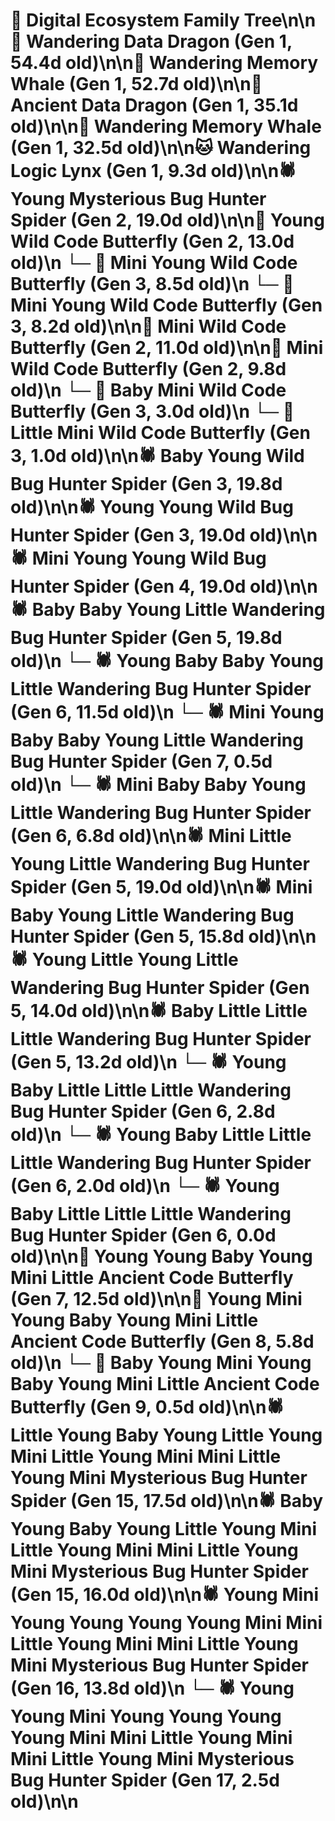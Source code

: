 # 🌳 Digital Ecosystem Family Tree\n\n🐉 Wandering Data Dragon (Gen 1, 54.4d old)\n\n🐋 Wandering Memory Whale (Gen 1, 52.7d old)\n\n🐉 Ancient Data Dragon (Gen 1, 35.1d old)\n\n🐋 Wandering Memory Whale (Gen 1, 32.5d old)\n\n🐱 Wandering Logic Lynx (Gen 1, 9.3d old)\n\n🕷️ Young Mysterious Bug Hunter Spider (Gen 2, 19.0d old)\n\n🦋 Young Wild Code Butterfly (Gen 2, 13.0d old)\n  └─ 🦋 Mini Young Wild Code Butterfly (Gen 3, 8.5d old)\n  └─ 🦋 Mini Young Wild Code Butterfly (Gen 3, 8.2d old)\n\n🦋 Mini Wild Code Butterfly (Gen 2, 11.0d old)\n\n🦋 Mini Wild Code Butterfly (Gen 2, 9.8d old)\n  └─ 🦋 Baby Mini Wild Code Butterfly (Gen 3, 3.0d old)\n  └─ 🦋 Little Mini Wild Code Butterfly (Gen 3, 1.0d old)\n\n🕷️ Baby Young Wild Bug Hunter Spider (Gen 3, 19.8d old)\n\n🕷️ Young Young Wild Bug Hunter Spider (Gen 3, 19.0d old)\n\n🕷️ Mini Young Young Wild Bug Hunter Spider (Gen 4, 19.0d old)\n\n🕷️ Baby Baby Young Little Wandering Bug Hunter Spider (Gen 5, 19.8d old)\n  └─ 🕷️ Young Baby Baby Young Little Wandering Bug Hunter Spider (Gen 6, 11.5d old)\n    └─ 🕷️ Mini Young Baby Baby Young Little Wandering Bug Hunter Spider (Gen 7, 0.5d old)\n  └─ 🕷️ Mini Baby Baby Young Little Wandering Bug Hunter Spider (Gen 6, 6.8d old)\n\n🕷️ Mini Little Young Little Wandering Bug Hunter Spider (Gen 5, 19.0d old)\n\n🕷️ Mini Baby Young Little Wandering Bug Hunter Spider (Gen 5, 15.8d old)\n\n🕷️ Young Little Young Little Wandering Bug Hunter Spider (Gen 5, 14.0d old)\n\n🕷️ Baby Little Little Little Wandering Bug Hunter Spider (Gen 5, 13.2d old)\n  └─ 🕷️ Young Baby Little Little Little Wandering Bug Hunter Spider (Gen 6, 2.8d old)\n  └─ 🕷️ Young Baby Little Little Little Wandering Bug Hunter Spider (Gen 6, 2.0d old)\n  └─ 🕷️ Young Baby Little Little Little Wandering Bug Hunter Spider (Gen 6, 0.0d old)\n\n🦋 Young Young Baby Young Mini Little Ancient Code Butterfly (Gen 7, 12.5d old)\n\n🦋 Young Mini Young Baby Young Mini Little Ancient Code Butterfly (Gen 8, 5.8d old)\n  └─ 🦋 Baby Young Mini Young Baby Young Mini Little Ancient Code Butterfly (Gen 9, 0.5d old)\n\n🕷️ Little Young Baby Young Little Young Mini Little Young Mini Mini Little Young Mini Mysterious Bug Hunter Spider (Gen 15, 17.5d old)\n\n🕷️ Baby Young Baby Young Little Young Mini Little Young Mini Mini Little Young Mini Mysterious Bug Hunter Spider (Gen 15, 16.0d old)\n\n🕷️ Young Mini Young Young Young Young Mini Mini Little Young Mini Mini Little Young Mini Mysterious Bug Hunter Spider (Gen 16, 13.8d old)\n  └─ 🕷️ Young Young Mini Young Young Young Young Mini Mini Little Young Mini Mini Little Young Mini Mysterious Bug Hunter Spider (Gen 17, 2.5d old)\n\n